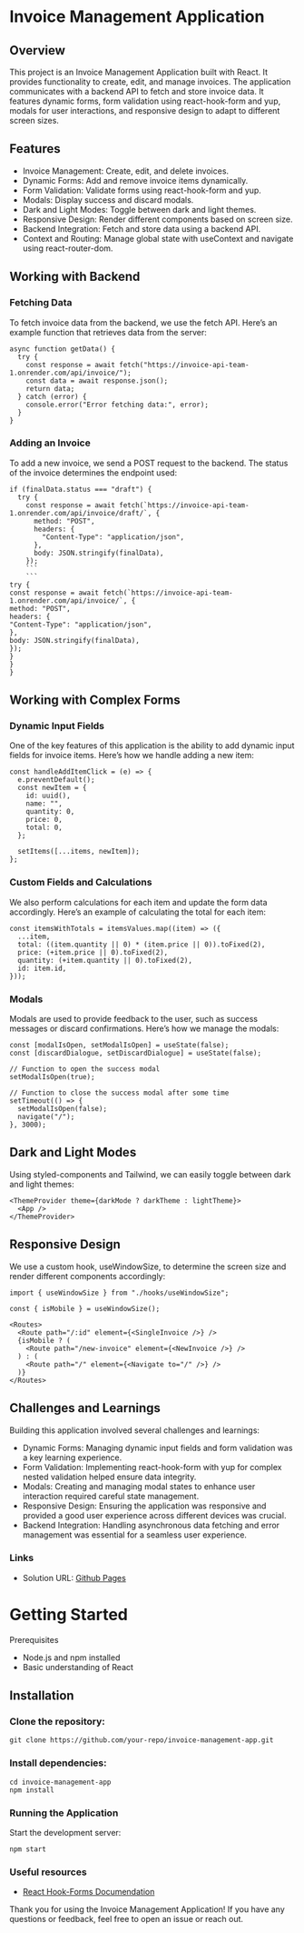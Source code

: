 # Invoice Management Application

## Overview

This project is an Invoice Management Application built with React. It provides functionality to create, edit, and manage invoices. The application communicates with a backend API to fetch and store invoice data. It features dynamic forms, form validation using react-hook-form and yup, modals for user interactions, and responsive design to adapt to different screen sizes.

## Features

- Invoice Management: Create, edit, and delete invoices.
- Dynamic Forms: Add and remove invoice items dynamically.
- Form Validation: Validate forms using react-hook-form and yup.
- Modals: Display success and discard modals.
- Dark and Light Modes: Toggle between dark and light themes.
- Responsive Design: Render different components based on screen size.
- Backend Integration: Fetch and store data using a backend API.
- Context and Routing: Manage global state with useContext and navigate using react-router-dom.

## Working with Backend

### Fetching Data

To fetch invoice data from the backend, we use the fetch API. Here’s an example function that retrieves data from the server:

```
async function getData() {
  try {
    const response = await fetch("https://invoice-api-team-1.onrender.com/api/invoice/");
    const data = await response.json();
    return data;
  } catch (error) {
    console.error("Error fetching data:", error);
  }
}
```

### Adding an Invoice

To add a new invoice, we send a POST request to the backend. The status of the invoice determines the endpoint used:

````
if (finalData.status === "draft") {
  try {
    const response = await fetch(`https://invoice-api-team-1.onrender.com/api/invoice/draft/`, {
      method: "POST",
      headers: {
        "Content-Type": "application/json",
      },
      body: JSON.stringify(finalData),
    });
    ```
    ```
try {
const response = await fetch(`https://invoice-api-team-1.onrender.com/api/invoice/`, {
method: "POST",
headers: {
"Content-Type": "application/json",
},
body: JSON.stringify(finalData),
});
}
}
}
````

## Working with Complex Forms

### Dynamic Input Fields

One of the key features of this application is the ability to add dynamic input fields for invoice items. Here’s how we handle adding a new item:

```
const handleAddItemClick = (e) => {
  e.preventDefault();
  const newItem = {
    id: uuid(),
    name: "",
    quantity: 0,
    price: 0,
    total: 0,
  };

  setItems([...items, newItem]);
};
```

### Custom Fields and Calculations

We also perform calculations for each item and update the form data accordingly. Here’s an example of calculating the total for each item:

```
const itemsWithTotals = itemsValues.map((item) => ({
  ...item,
  total: ((item.quantity || 0) * (item.price || 0)).toFixed(2),
  price: (+item.price || 0).toFixed(2),
  quantity: (+item.quantity || 0).toFixed(2),
  id: item.id,
}));
```

### Modals

Modals are used to provide feedback to the user, such as success messages or discard confirmations. Here’s how we manage the modals:

```
const [modalIsOpen, setModalIsOpen] = useState(false);
const [discardDialogue, setDiscardDialogue] = useState(false);

// Function to open the success modal
setModalIsOpen(true);

// Function to close the success modal after some time
setTimeout(() => {
  setModalIsOpen(false);
  navigate("/");
}, 3000);
```

## Dark and Light Modes

Using styled-components and Tailwind, we can easily toggle between dark and light themes:

```
<ThemeProvider theme={darkMode ? darkTheme : lightTheme}>
  <App />
</ThemeProvider>
```

## Responsive Design

We use a custom hook, useWindowSize, to determine the screen size and render different components accordingly:

```
import { useWindowSize } from "./hooks/useWindowSize";

const { isMobile } = useWindowSize();

<Routes>
  <Route path="/:id" element={<SingleInvoice />} />
  {isMobile ? (
    <Route path="/new-invoice" element={<NewInvoice />} />
  ) : (
    <Route path="/" element={<Navigate to="/" />} />
  )}
</Routes>
```

## Challenges and Learnings

Building this application involved several challenges and learnings:

- Dynamic Forms: Managing dynamic input fields and form validation was a key learning experience.
- Form Validation: Implementing react-hook-form with yup for complex nested validation helped ensure data integrity.
- Modals: Creating and managing modal states to enhance user interaction required careful state management.
- Responsive Design: Ensuring the application was responsive and provided a good user experience across different devices was crucial.
- Backend Integration: Handling asynchronous data fetching and error management was essential for a seamless user experience.

### Links

- Solution URL: [Github Pages](https://team-1-invoice-app.vercel.app/)

# Getting Started

Prerequisites

- Node.js and npm installed
- Basic understanding of React

## Installation

### Clone the repository:

```
git clone https://github.com/your-repo/invoice-management-app.git
```

### Install dependencies:

```
cd invoice-management-app
npm install
```

### Running the Application

Start the development server:

```
npm start
```

### Useful resources

- [React Hook-Forms Documendation](https://react-hook-form.com/get-started)

Thank you for using the Invoice Management Application! If you have any questions or feedback, feel free to open an issue or reach out.
